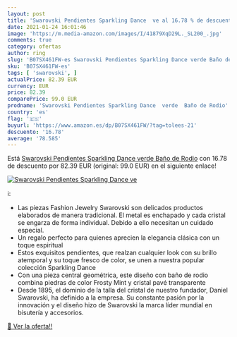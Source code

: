 ```yaml
---
layout: post
title: 'Swarovski Pendientes Sparkling Dance  ve al 16.78 % de descuento'
date: 2021-01-24 16:01:46
image: 'https://m.media-amazon.com/images/I/41879XqD29L._SL200_.jpg'
comments: true
category: ofertas
author: ring
slug: 'B07SX461FW-es Swarovski Pendientes Sparkling Dance verde Baño de Rodio'
sku: 'B07SX461FW-es'
tags: [ 'swarovski', ]
actualPrice: 82.39 EUR
currency: EUR
price: 82.39
comparePrice: 99.0 EUR
prodname: 'Swarovski Pendientes Sparkling Dance  verde  Baño de Rodio'
country: 'es'
flag: '🇪🇸'
buyurl: 'https://www.amazon.es/dp/B07SX461FW/?tag=tolees-21'
descuento: '16.78'
average: '78.585'
---
```


Está [Swarovski Pendientes Sparkling Dance  verde  Baño de Rodio](https://www.amazon.es/dp/B07SX461FW/?tag=tolees-21) con 16.78 de descuento por 82.39 EUR (original: 99.0 EUR) en el siguiente enlace!

[![Swarovski Pendientes Sparkling Dance  ve](https://m.media-amazon.com/images/I/41879XqD29L._SL200_.jpg)](https://www.amazon.es/dp/B07SX461FW/?tag=tolees-21)

ℹ️:

- Las piezas Fashion Jewelry Swarovski son delicados productos elaborados de manera tradicional. El metal es enchapado y cada cristal se engarza de forma individual. Debido a ello necesitan un cuidado especial.
- Un regalo perfecto para quienes aprecien la elegancia clásica con un toque espiritual
- Estos exquisitos pendientes, que realzan cualquier look con su brillo atemporal y su toque fresco de color, se unen a nuestra popular colección Sparkling Dance
- Con una pieza central geométrica, este diseño con baño de rodio combina piedras de color Frosty Mint y cristal pavé transparente
- Desde 1895, el dominio de la talla del cristal de nuestro fundador, Daniel Swarovski, ha definido a la empresa. Su constante pasión por la innovación y el diseño hizo de Swarovski la marca líder mundial en bisutería y accesorios.

[🛒 Ver la oferta!!](https://www.amazon.es/dp/B07SX461FW/?tag=tolees-21)
